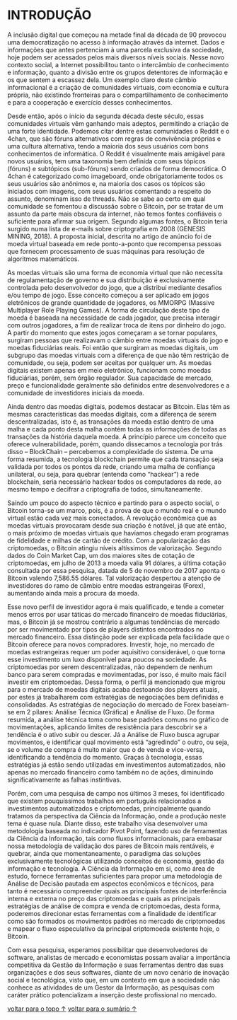 # <a name="introducao">INTRODUÇÃO</a>

A inclusão digital que começou na metade final da década de 90 provocou uma democratização no acesso à informação através da internet. Dados e informações que antes pertenciam à uma parcela exclusiva da sociedade, hoje podem ser acessados pelos mais diversos níveis sociais. Nesse novo contexto social, a Internet possibilitou tanto o intercâmbio de conhecimento e informação, quanto a divisão entre os grupos detentores de informação e os que sentem a escassez dela. Um exemplo claro deste câmbio informacional é a criação de comunidades virtuais, com economia e cultura própria, não existindo fronteiras para o compartilhamento de conhecimento e para a cooperação e exercício desses conhecimentos.

Desde então, após o início da segunda década deste século, essas comunidades virtuais vêm ganhando mais adeptos, permitindo a criação de uma forte identidade. Podemos citar dentre estas comunidades o Reddit e o 4chan, que são fóruns alternativos com regras de convivência próprias e uma cultura alternativa, tendo a maioria dos seus usuários com bons conhecimentos de informática. O Reddit é visualmente mais amigável para novos usuários, tem uma taxonomia bem definida com seus tópicos (fóruns) e subtópicos (sub-fóruns) sendo criados de forma democrática. O 4chan é categorizado como imageboard, onde obrigatoriamente todos os seus usuários são anônimos e, na maioria dos casos os tópicos são iniciados com imagens, com seus usuários comentando a respeito do assunto, denominam isso de threads.
Não se sabe ao certo em qual comunidade se fomentou a discussão sobre o Bitcoin, por se tratar de um assunto da parte mais obscura da internet, não temos fontes confiáveis o suficiente para afirmar sua origem. Segundo algumas fontes, o Bitcoin teria surgido numa lista de e-mails sobre criptografia em 2008 (GENESIS MINING, 2018). A proposta inicial, descrita no artigo de anúncio foi de moeda virtual baseada em rede ponto-a-ponto que recompensa pessoas que fornecem processamento de suas máquinas para resolução de algoritmos matemáticos.

As moedas virtuais são uma forma de economia virtual que não necessita de regulamentação de governo e sua distribuição é exclusivamente controlada pelo desenvolvedor do jogo, que a distribui mediante desafios e/ou tempo de jogo. Esse conceito começou a ser aplicado em jogos eletrônicos de grande quantidade de jogadores, os MMORPG (Massive Multiplayer Role Playing Games). A forma de circulação deste tipo de moeda é baseada na necessidade de cada jogador, que precisa interagir com outros jogadores, a fim de realizar troca de itens por dinheiro do jogo. A partir do momento que estes jogos começaram a se tornar populares, surgiram pessoas que realizavam o câmbio entre moedas virtuais do jogo e moedas fiduciárias reais.
Foi então que surgiram as moedas digitais, um subgrupo das moedas virtuais com a diferença de que não têm restrição de comunidade, ou seja, podem ser aceitas por qualquer um. As moedas digitais existem apenas em meio eletrônico, funcionam como moedas fiduciárias, porém, sem órgão regulador. Sua capacidade de mercado, preço e funcionalidade geralmente são definidos entre desenvolvedores e a comunidade de investidores iniciais da moeda.

Ainda dentro das moedas digitais, podemos destacar as Bitcoin. Elas têm as mesmas características das moedas digitais, com a diferença de serem descentralizadas, isto é, as transações da moeda estão dentro de uma malha e cada ponto desta malha contém todas as informações de todas as transações da história daquela moeda. A princípio parece um conceito que oferece vulnerabilidade, porém, quando dissecamos a tecnologia por trás disso – BlockChain – percebemos a complexidade do sistema. De uma forma resumida, a tecnologia blockchain permite que cada transação seja validada por todos os pontos da rede, criando uma malha de confiança unilateral, ou seja, para quebrar (entenda como “hackear”) a rede blockchain, seria necessário hackear todos os computadores da rede, ao mesmo tempo e decifrar a criptografia de todos, simultaneamente.

Saindo um pouco do aspecto técnico e partindo para o aspecto social, o Bitcoin torna-se um marco, pois, é a prova de que o mundo real e o mundo virtual estão cada vez mais conectados. A revolução econômica que as moedas virtuais provocaram desde sua criação é notável, já que até então, o mais próximo de moedas virtuais que havíamos chegado eram programas de fidelidade e milhas de cartão de crédito.
Com a popularização das criptomoedas, o Bitcoin atingiu níveis altíssimos de valorização. Segundo dados do Coin Market Cap, um dos maiores sites de cotação de criptomoedas, em julho de 2013 a moeda valia 91 dólares, a última cotação consultada por essa pesquisa, datada de 5 de novembro de 2017 aponta o Bitcoin valendo 7,586.55 dólares. Tal valorização despertou a atenção de investidores do ramo de câmbio entre moedas estrangeiras (Forex), aumentando ainda mais a procura da moeda.

Esse novo perfil de investidor agora é mais qualificado, e tende a cometer menos erros por usar táticas do mercado financeiro de moedas fiduciárias, mas, o Bitcoin já se mostrou contrário a algumas tendências de mercado por ser movimentado por tipos de players distintos encontrados no mercado financeiro. Essa distinção pode ser explicada pela facilidade que o Bitcoin oferece para novos compradores.
Investir, hoje, no mercado de moedas estrangeiras requer um poder aquisitivo considerável, o que torna esse investimento um luxo disponível para poucos na sociedade. As criptomoedas por serem descentralizadas, não dependem de nenhum banco para serem compradas e movimentadas, por isso, é muito mais fácil investir em criptomoedas. Dessa forma, o perfil já mencionado que migrou para o mercado de moedas digitais acaba destoando dos players atuais, por estes já trabalharem com estratégias de negociações bem definidas e consolidadas.
As estratégias de negociação do mercado de Forex baseiam-se em 2 pilares: Análise Técnica (Gráfica) e Análise de Fluxo. De forma resumida, a análise técnica toma como base padrões comuns no gráfico de movimentações, aplicando limites de resistência para descobrir se a tendência é o ativo subir ou descer. Já a Análise de Fluxo busca agrupar movimentos, e identificar qual movimento está “agredindo” o outro, ou seja, se o volume de compra é muito maior que o de venda e vice-versa, identificando a tendência do momento. Graças à tecnologia, essas estratégias já estão sendo utilizadas em investimentos automatizados, não apenas no mercado financeiro como também no de ações, diminuindo significativamente as falhas instintivas.

Porém, com uma pesquisa de campo nos últimos 3 meses, foi identificado que existem pouquíssimos trabalhos em português relacionados a investimentos automatizados e criptomoedas, principalmente quando tratamos da perspectiva da Ciência da Informação, onde a produção neste tema é quase nula. 
Diante disso, este trabalho visa desenvolver uma metodologia baseada no indicador Pivot Point, fazendo uso de ferramentas da Ciência da Informação, tais como fluxos informacionais, para embasar nossa metodologia de validação dos pares de Bitcoin mais rentáveis, e quebrar, ainda que momentaneamente, o paradigma das soluções exclusivamente tecnológicas utilizando conceitos de economia, gestão da informação e tecnologia. 
A Ciência da Informação em si, como área de estudo, fornece ferramentas suficientes para propor uma metodologia de Análise de Decisão pautada em aspectos econômicos e técnicos, para tanto é necessário compreender quais as principais fontes de interferência interna e externa no preço das criptomoedas e quais as principais estratégias de análise de compra e venda de criptomoedas, desta forma, poderemos direcionar estas ferramentas com a finalidade de identificar como são formados os movimentos padrões no mercado de criptomoedas e mapear o fluxo especulativo da principal criptomoeda existente hoje, o Bitcoin.

Com essa pesquisa, esperamos possibilitar que desenvolvedores de software, analistas de mercado e economistas possam avaliar a importância competitiva da Gestão da Informação e suas ferramentas dentro das suas organizações e dos seus softwares, diante de um novo cenário de inovação social e tecnológica, visto que, em um contexto em que a sociedade não conhece as atividades de um Gestor da Informação, as pesquisas com caráter prático potencializam a inserção deste profissional no mercado.

[voltar para o topo ↑](#introducao)
[voltar para o sumário ↑](https://github.com/eliabejr/bitcoin-price-analysis/portuguese/README.md#sumario)